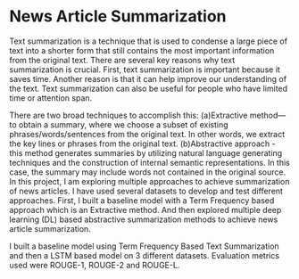 # News Article Summarization

Text summarization is a technique that is used to condense a large piece of text into a shorter form that still contains the most important information from the original text. There are several key reasons why text summarization is crucial. First, text summarization is important because it saves time. Another reason is that it can help improve our understanding of the text. Text summarization can also be useful for people who have limited time or attention span.

There are two broad techniques to accomplish this: (a)Extractive method—to obtain a summary, where we choose a subset of existing phrases/words/sentences from the original text. In other words, we extract the key lines or phrases from the original text. (b)Abstractive approach - this method generates summaries by utilizing natural language generating techniques and the construction of internal semantic representations. In this case, the summary may include words not contained in the original source. In this project, I am exploring multiple approaches to achieve summarization of news articles. I have used several datasets to develop and test different approaches. First, I built a baseline model with a Term Frequency based approach which is an Extractive method. And then explored multiple deep learning (DL) based abstractive summarization methods to achieve news article summarization.

I built a baseline model using Term Frequency Based Text Summarization and then a LSTM based model on 3 different datasets. Evaluation metrics used were ROUGE-1, ROUGE-2 and ROUGE-L.
